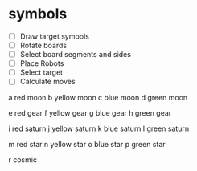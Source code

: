 # symbols

- [ ] Draw target symbols
- [ ] Rotate boards
- [ ] Select board segments and sides
- [ ] Place Robots
- [ ] Select target
- [ ] Calculate moves

a  red moon
b  yellow moon
c  blue moon
d  green moon

e  red gear
f  yellow gear
g  blue gear
h  green gear

i  red saturn
j yellow saturn
k blue saturn
l green saturn

m red star
n yellow star
o blue star
p green star

r cosmic
